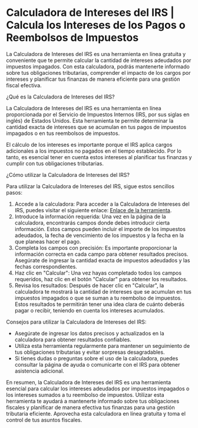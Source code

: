 Calculadora de Intereses del IRS | Calcula los Intereses de los Pagos o Reembolsos de Impuestos
===============================================================================================

La Calculadora de Intereses del IRS es una herramienta en línea gratuita y conveniente que te permite calcular la cantidad de intereses adeudados por impuestos impagados. Con esta calculadora, podrás mantenerte informado sobre tus obligaciones tributarias, comprender el impacto de los cargos por intereses y planificar tus finanzas de manera eficiente para una gestión fiscal efectiva.

¿Qué es la Calculadora de Intereses del IRS?

La Calculadora de Intereses del IRS es una herramienta en línea proporcionada por el Servicio de Impuestos Internos (IRS, por sus siglas en inglés) de Estados Unidos. Esta herramienta te permite determinar la cantidad exacta de intereses que se acumulan en tus pagos de impuestos impagados o en tus reembolsos de impuestos.

El cálculo de los intereses es importante porque el IRS aplica cargos adicionales a los impuestos no pagados en el tiempo establecido. Por lo tanto, es esencial tener en cuenta estos intereses al planificar tus finanzas y cumplir con tus obligaciones tributarias.

¿Cómo utilizar la Calculadora de Intereses del IRS?

Para utilizar la Calculadora de Intereses del IRS, sigue estos sencillos pasos:

1. Accede a la calculadora: Para acceder a la Calculadora de Intereses del IRS, puedes visitar el siguiente enlace: [Enlace de la herramienta](https://www.onlinecalculatorsfree.com/es/financial/irs-interest-calculator.html).
2. Introduce la información requerida: Una vez en la página de la calculadora, encontrarás campos donde debes introducir cierta información. Estos campos pueden incluir el importe de los impuestos adeudados, la fecha de vencimiento de los impuestos y la fecha en la que planeas hacer el pago.
3. Completa los campos con precisión: Es importante proporcionar la información correcta en cada campo para obtener resultados precisos. Asegúrate de ingresar la cantidad exacta de impuestos adeudados y las fechas correspondientes.
4. Haz clic en "Calcular": Una vez hayas completado todos los campos requeridos, haz clic en el botón "Calcular" para obtener los resultados.
5. Revisa los resultados: Después de hacer clic en "Calcular", la calculadora te mostrará la cantidad de intereses que se acumulan en tus impuestos impagados o que se suman a tu reembolso de impuestos. Estos resultados te permitirán tener una idea clara de cuánto deberás pagar o recibir, teniendo en cuenta los intereses acumulados.

Consejos para utilizar la Calculadora de Intereses del IRS:

- Asegúrate de ingresar los datos precisos y actualizados en la calculadora para obtener resultados confiables.
- Utiliza esta herramienta regularmente para mantener un seguimiento de tus obligaciones tributarias y evitar sorpresas desagradables.
- Si tienes dudas o preguntas sobre el uso de la calculadora, puedes consultar la página de ayuda o comunicarte con el IRS para obtener asistencia adicional.

En resumen, la Calculadora de Intereses del IRS es una herramienta esencial para calcular los intereses adeudados por impuestos impagados o los intereses sumados a tu reembolso de impuestos. Utilizar esta herramienta te ayudará a mantenerte informado sobre tus obligaciones fiscales y planificar de manera efectiva tus finanzas para una gestión tributaria eficiente. Aprovecha esta calculadora en línea gratuita y toma el control de tus asuntos fiscales.